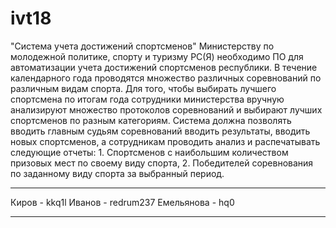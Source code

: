 # ivt18

"Система учета достижений спортсменов"
Министерству по молодежной политике, спорту и туризму РС(Я) необходимо ПО для автоматизации учета достижений спортсменов республики. В течение календарного года проводятся множество различных соревнований по различным видам спорта. Для того, чтобы выбирать лучшего спортсмена по итогам года сотрудники министерства вручную анализируют множество протоколов соревнований и выбирают лучших спортсменов по разным категориям. Система должна позволять вводить главным судьям соревнований вводить результаты, вводить новых спортсменов, а сотрудникам проводить анализ и распечатывать следующие отчеты:
	1. Спортсменов с наибольшим количеством призовых мест по своему виду спорта,
	2. Победителей соревнования по заданному виду спорта за выбранный период.
__________

Киров - kkq1l
Иванов - redrum237
Емельянова - hq0

__________

